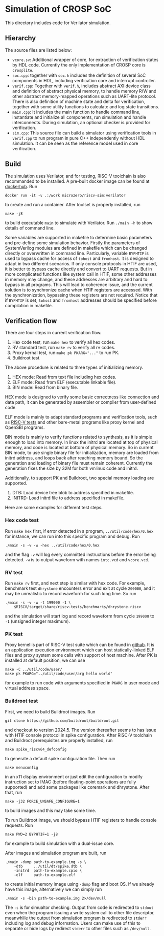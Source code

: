 # Simulation of CROSP SoC

This directory includes code for Verilator simulation.

## Hierarchy

The source files are listed below:

- `vcore.sv`: Additional wrapper of core, for extraction of
  verification states by HDL code. Currently the only
  implementation of CROSP core is `crosplite`.
- `soc.cpp`: together with `soc.h` includes the definition of
  several SoC components in HDL, including verification core
  and interrupt controller.
- `verif.cpp`: Together with `verif.h`, includes abstract AXI
  device class and definition of abstract physical memory, to
  handle memory R/W and other abstract memory-mapped operations
  such as UART-lite protocol. There is also definition of
  machine state and delta for verification, together with some
  utility functions to calculate and log state transitions.
- `main.cpp`: It includes the main function to handle command
  line, instantiate and initialize all components, run
  simulation and handle interconnects. During simulation, an
  optional checker is provided for verification.
- `sim.cpp`: This source file can build a simulator using
  verification tools in `verif.cpp` to run program in pure C++
  independently without HDL simulation. It can be seen as the
  reference model used in core verification.

## Build

The simulation uses Verilator, and for testing, RISC-V
toolchain is also recommanded to be installed. A pre-built
docker image can be found at
[dockerhub](https://hub.docker.com/r/microzero/riscv-sim). Run
```
docker run -it -v .:/work microzero/riscv-sim:verilator
```
to create and run a container. After toolset is properly
installed, run
```
make -j8
```
to build executable `main` to simulate with Verilator. Run
`./main -h` to show details of command line.

Some variables are supported in makefile to determine basic
parameters and pre-define some simulation behavior. Firstly the
parameters of SystemVerilog modules are defined in makefile
which can be changed directly or overwritten in command line.
Particularly, variable `BYPHTIF` is used to bypass cache for
access of `tohost` and `fromhost`. It is designed to adapt in
two different scenarios. If only console protocols in HTIF are
used, it is better to bypass cache directly and convert to UART
requests. But in more complicated functions like system call in
HTIF, some other addresses in memory may change, and these
addresses are arbitrary and hard to bypass in all programs.
This will lead to coherence issue, and the current solution is
to synchronize cache when HTIF registers are accessed. With the
synchronization, bypassing these registers are not required.
Notice that if `BYPHTIF` is set, `tohost` and `fromhost`
addresses should be specified before compilation in makefile.

## Verification flow

There are four steps in current verification flow.

1. Hex code test, run `make hex` to verify all hex codes.
2. RV standard test, run `make rv` to verify all rv codes.
3. Proxy kernal test, run `make pk PKARG="..."` to run PK.
4. Buildroot test.

The above procedure is related to three types of initializing
memory.

1. HEX mode: Read from text file including hex codes.
2. ELF mode: Read from ELF (executable linkable file).
3. BIN mode: Read from binary file.

HEX mode is designed to verify some basic correctness like
connection and data path, it can be generated by assembler or
compiler from user-defined code.

ELF mode is mainly to adapt standard programs and verification
tools, such as
[RISC-V tests](https://github.com/riscv-software-src/riscv-tests)
and other bare-metal programs like proxy kernel and OpenSBI
programs.

BIN mode is mainly to verify functions related to synthesis,
as it is simple enough to load into memory. In linux the initrd
are located at top of physical memory, and code is located at
bottom of physical memory. So in current BIN mode, to use
single binary file for initialization, memory are loaded from
initrd address, and loops back after reaching memory bound.
So the generation and loading of binary file must remain
coherent. Currently the generation fixes the size by 32M for
both vmlinux code and initrd.

Additionally, to support PK and Buildroot, two special memory
loading are supported.

1. DTB: Load device tree blob to address specified in makefile.
2. INITRD: Load initrd file to address specified in makefile.

Here are some examples for different test steps.

### Hex code test

Run `make hex` first, if error detected in a program,
`../util/code/hex/0.hex` for instance, we can run into this
specific program and debug. Run
```
./main -s -v -w -hex ../util/code/hex/0.hex
```
and the flag `-v` will log every committed instructions before
the error being detected. `-w` is to output waveform with names
`intc.vcd` and `vcore.vcd`.

### RV test

Run `make rv` first, and next step is similar with hex code.
For example, benchmark test `dhrystone` encounters error and
exit at cycle `200000`, and it may be unrealistic to record
waveform for such long time. So run
```
./main -s -v -w -t 199000 -1 \
    $RISCV/target/share/riscv-tests/benchmarks/dhrystone.riscv
```
and the simulation will start log and record waveform from
cycle `199000` to `-1` (unsigned integer maximum).

### PK test

Proxy kernel is part of RISC-V test suite which can be found in
[github](https://github.com/riscv-software-src/riscv-pk). It is
an application execution environment which can host
statically-linked ELF files and proxy system some calls with
support of host machine. After PK is installed at default
position, we can use
```
make -C ../util/code/user/
make pk PKARG="../util/code/user/arg hello world"
```
for example to run code with arguments specified in `PKARG` in
user mode and virtual address space.

### Buildroot test

First, we need to build Buildroot images. Run
```
git clone https://github.com/buildroot/buildroot.git
```
and checkout to version 2024.5. The version thereafter seems to
has issue with HTIF console protocol in spike configuration.
After RISC-V toolchain and Buildroot prerequisites are properly
installed, run
```
make spike_riscv64_defconfig
```
to generate a default spike configuration file. Then run
```
make menuconfig
```
in an x11 display environment or just edit the configuration to
modify instruction set to IMAC (before floating-point operations
are fully supported) and add some packages like coremark and
dhrystone. After that, run
```
make -j32 FORCE_UNSAFE_CONFIGURE=1
```
to build images and this may take some time.

To run Buildroot image, we should bypass HTIF registers to
handle console requests. Run
```
make PWD=2 BYPHTIF=1 -j8
```
for example to build simulation with a dual-issue core.

After images and simulation program are built, run
```
./main -dump path-to-example.img -s \
    -dtb     ../util/dt/spike.dtb \
    -initrd  path-to-example.cpio \
    -elf     path-to-example.elf
```
to create initial memory image using `-dump` flag and boot OS.
If we already have this image, alternatively we can simply run
```
./main -s -bin path-to-example.img 2>/dev/null
```
The `-s` is for simualtor checking. Output from code is
redirected to `stdout` even when the program issuing a write
system call to other file descriptor, meanwhlile the output
from simulation program is redirected to `stderr` including log
and debug information. Users can make use of this to separate
or hide logs by redirect `stderr` to other files such as
`/dev/null`.
